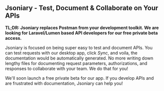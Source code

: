## Jsoniary - Test, Document & Collaborate on Your APIs

**TL;DR: Jsoniary replaces Postman from your development toolkit. We are looking for Laravel/Lumen based API developers for our free private beta access.**

Jsoniary is focused on being super easy to test and document APIs. You can test requests with our desktop app, click *Sync*, and voila, the documentation would be automatically generated. No more writing down lengthy files for documenting request parameters, authorizations, and responses to collaborate with your team. We do that for you!

We'll soon launch a free private beta for our app. If you develop APIs and are frustrated with documentation, Jsoniary can help you!
